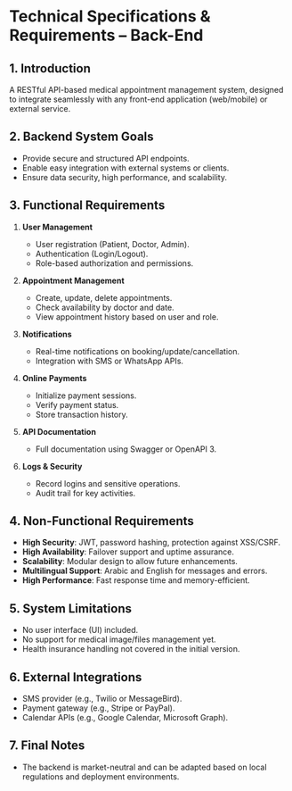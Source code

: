 # Technical Specifications & Requirements – Back-End

## 1. Introduction

A RESTful API-based medical appointment management system, designed to integrate seamlessly with any front-end application (web/mobile) or external service.

## 2. Backend System Goals

- Provide secure and structured API endpoints.
- Enable easy integration with external systems or clients.
- Ensure data security, high performance, and scalability.

## 3. Functional Requirements

1. **User Management**

   - User registration (Patient, Doctor, Admin).
   - Authentication (Login/Logout).
   - Role-based authorization and permissions.

2. **Appointment Management**

   - Create, update, delete appointments.
   - Check availability by doctor and date.
   - View appointment history based on user and role.

3. **Notifications**

   - Real-time notifications on booking/update/cancellation.
   - Integration with SMS or WhatsApp APIs.

4. **Online Payments**

   - Initialize payment sessions.
   - Verify payment status.
   - Store transaction history.

5. **API Documentation**

   - Full documentation using Swagger or OpenAPI 3.

6. **Logs & Security**
   - Record logins and sensitive operations.
   - Audit trail for key activities.

## 4. Non-Functional Requirements

- **High Security**: JWT, password hashing, protection against XSS/CSRF.
- **High Availability**: Failover support and uptime assurance.
- **Scalability**: Modular design to allow future enhancements.
- **Multilingual Support**: Arabic and English for messages and errors.
- **High Performance**: Fast response time and memory-efficient.

## 5. System Limitations

- No user interface (UI) included.
- No support for medical image/files management yet.
- Health insurance handling not covered in the initial version.

## 6. External Integrations

- SMS provider (e.g., Twilio or MessageBird).
- Payment gateway (e.g., Stripe or PayPal).
- Calendar APIs (e.g., Google Calendar, Microsoft Graph).

## 7. Final Notes

- The backend is market-neutral and can be adapted based on local regulations and deployment environments.
